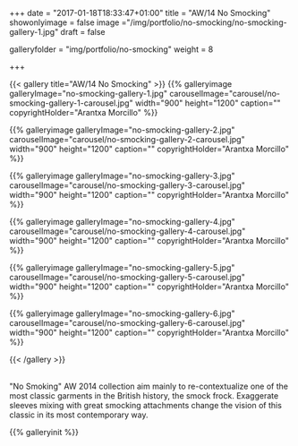 +++
date = "2017-01-18T18:33:47+01:00"
title = "AW/14 No Smocking"
showonlyimage = false
image ="/img/portfolio/no-smocking/no-smocking-gallery-1.jpg"
draft = false


galleryfolder = "img/portfolio/no-smocking"
weight = 8


+++

<!--more-->

{{< gallery title="AW/14 No Smocking" >}}
  {{% galleryimage galleryImage="no-smocking-gallery-1.jpg" carouselImage="carousel/no-smocking-gallery-1-carousel.jpg" width="900" height="1200"
  caption="" copyrightHolder="Arantxa Morcillo" %}}

  {{% galleryimage galleryImage="no-smocking-gallery-2.jpg" carouselImage="carousel/no-smocking-gallery-2-carousel.jpg" width="900" height="1200"
   caption="" copyrightHolder="Arantxa Morcillo" %}}

  {{% galleryimage galleryImage="no-smocking-gallery-3.jpg" carouselImage="carousel/no-smocking-gallery-3-carousel.jpg" width="900" height="1200"
  caption="" copyrightHolder="Arantxa Morcillo" %}}

  {{% galleryimage galleryImage="no-smocking-gallery-4.jpg" carouselImage="carousel/no-smocking-gallery-4-carousel.jpg" width="900" height="1200"
  caption="" copyrightHolder="Arantxa Morcillo" %}}

  {{% galleryimage galleryImage="no-smocking-gallery-5.jpg" carouselImage="carousel/no-smocking-gallery-5-carousel.jpg" width="900" height="1200"
  caption="" copyrightHolder="Arantxa Morcillo" %}}

  {{% galleryimage galleryImage="no-smocking-gallery-6.jpg" carouselImage="carousel/no-smocking-gallery-6-carousel.jpg" width="900" height="1200"
  caption="" copyrightHolder="Arantxa Morcillo" %}}

{{< /gallery >}}

<br/>
"No Smoking" AW 2014 collection aim mainly to re-contextualize one of the most classic garments in the British history, the smock frock. Exaggerate sleeves mixing with great smocking attachments change the vision of this classic in its most contemporary way.

{{% galleryinit %}}
